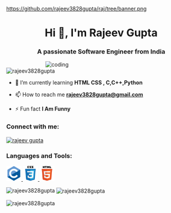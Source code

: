 https://github.com/rajeev3828gupta/raj/tree/banner.png
<h1 align="center">Hi 👋, I'm Rajeev Gupta</h1>
<h3 align="center">A passionate Software Engineer from India</h3>

<img align="right" alt="coding" width="400" src="https://user-images.githubusercontent.com/55389276/140866485-8fb1c876-9a8f-4d6a-98dc-08c4981eaf70.gif">


<p align="left"> <img src="https://komarev.com/ghpvc/?username=rajeev3828gupta&label=Profile%20views&color=0e75b6&style=flat" alt="rajeev3828gupta" /> </p>

- 🌱 I’m currently learning **HTML CSS , C,C++,Python**

- 📫 How to reach me **rajeev3828gupta@gmail.com**

- ⚡ Fun fact **I Am Funny**

<h3 align="left">Connect with me:</h3>
<p align="left">
<a href="https://linkedin.com/in/rajeev gupta" target="blank"><img align="center" src="https://raw.githubusercontent.com/rahuldkjain/github-profile-readme-generator/master/src/images/icons/Social/linked-in-alt.svg" alt="rajeev gupta" height="30" width="40" /></a>
</p>

<h3 align="left">Languages and Tools:</h3>
<p align="left"> <a href="https://www.cprogramming.com/" target="_blank" rel="noreferrer"> <img src="https://raw.githubusercontent.com/devicons/devicon/master/icons/c/c-original.svg" alt="c" width="40" height="40"/> </a> <a href="https://www.w3schools.com/css/" target="_blank" rel="noreferrer"> <img src="https://raw.githubusercontent.com/devicons/devicon/master/icons/css3/css3-original-wordmark.svg" alt="css3" width="40" height="40"/> </a> <a href="https://www.w3.org/html/" target="_blank" rel="noreferrer"> <img src="https://raw.githubusercontent.com/devicons/devicon/master/icons/html5/html5-original-wordmark.svg" alt="html5" width="40" height="40"/> </a> </p>

<p><img align="left" src="https://github-readme-stats.vercel.app/api/top-langs?username=rajeev3828gupta&show_icons=true&locale=en&layout=compact" alt="rajeev3828gupta" /></p>

<p>&nbsp;<img align="center" src="https://github-readme-stats.vercel.app/api?username=rajeev3828gupta&show_icons=true&locale=en" alt="rajeev3828gupta" /></p>

<p><img align="center" src="https://github-readme-streak-stats.herokuapp.com/?user=rajeev3828gupta&" alt="rajeev3828gupta" /></p>
